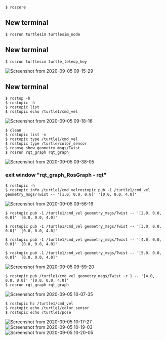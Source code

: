 ```shell
$ roscore
```

## New terminal
```shell
$ rosrun turtlesim turtlesim_node
```

## New terminal
```shell
$ rosrun turtlesim turtle_teleop_key
```
![Screenshot from 2020-09-05 09-15-29](https://user-images.githubusercontent.com/69444682/92295819-5e829c80-ef58-11ea-8724-f502c40cbbb8.png)


## New terminal
```shell
$ rostop -h
$ rostopic -h
$ rostopic list
$ rostopic echo /turtle1/cmd_vel
```
![Screenshot from 2020-09-05 09-18-16](https://user-images.githubusercontent.com/69444682/92296037-84a93c00-ef5a-11ea-9e59-d59949bb0aad.png)

```shell
$ clean
$ rostopic list -v
$ rostopic type /turtle1/cmd_vel
$ rostopic type /turtle/color_sensor
$ rosmsg show geometry_msgs/Twist
$ rosrun rqt_graph rqt_graph
```
![Screenshot from 2020-09-05 09-38-05](https://user-images.githubusercontent.com/69444682/92296136-90e1c900-ef5b-11ea-820f-4a91cac571a5.png)

### exit window "rqt_graph_RosGraph - rqt"
```shell
$ rostopic -h
$ rostopic info /turtle1/cmd_velrostopic pub -1 /turtle1/cmd_vel geometry_msgs/Twist -- '[1.0, 0.0, 0.0]' '[0.0, 0.0, 4.0]'
```
![Screenshot from 2020-09-05 09-56-16](https://user-images.githubusercontent.com/69444682/92296354-0fd80100-ef5e-11ea-979e-1b691a51b498.png)
```shell
$ rostopic pub -1 /turtle1/cmd_vel geometry_msgs/Twist -- '[2.0, 0.0, 0.0]' '[0.0, 0.0, 4.0]'

$ rostopic pub -1 /turtle1/cmd_vel geometry_msgs/Twist -- '[3.0, 0.0, 0.0]' '[0.0, 0.0, 4.0]'

$ rostopic pub -1 /turtle1/cmd_vel geometry_msgs/Twist -- '[4.0, 0.0, 0.0]' '[0.0, 0.0, 4.0]'

$ rostopic pub -1 /turtle1/cmd_vel geometry_msgs/Twist -- '[5.0, 0.0, 0.0]' '[0.0, 0.0, 4.0]'
```
![Screenshot from 2020-09-05 09-59-20](https://user-images.githubusercontent.com/69444682/92296405-7e1cc380-ef5e-11ea-8fc6-63ebbe6af66b.png)

```shell
$ rostopic pub /turtle1/cmd_vel geometry_msgs/Twist -r 1 -- '[4.0, 0.0, 0.0]' '[0.0, 0.0, 4.0]'
$ rosrun rqt_graph rqt_graph
```
![Screenshot from 2020-09-05 10-07-35](https://user-images.githubusercontent.com/69444682/92296516-b1ac1d80-ef5f-11ea-8b24-12d2820aa000.png)

```shell
$ rostopic hz /turtle1/cmd_vel
$ rostopic echo /turtle1/color_sensor
$ rostopic echo /turtle1/pose
```
![Screenshot from 2020-09-05 10-17-27](https://user-images.githubusercontent.com/69444682/92296698-8296ab80-ef61-11ea-8a55-55d5ef7cd5a7.png)
![Screenshot from 2020-09-05 10-19-03](https://user-images.githubusercontent.com/69444682/92296699-83c7d880-ef61-11ea-93ed-df425d9355d5.png)
![Screenshot from 2020-09-05 10-20-05](https://user-images.githubusercontent.com/69444682/92296700-83c7d880-ef61-11ea-9947-ece185ef9c94.png)
